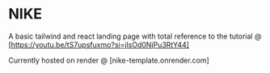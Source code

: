 # NIKE 

A basic tailwind and react landing page with total reference to the tutorial @ [https://youtu.be/tS7upsfuxmo?si=jlsOd0NjPu3RtY44]

Currently hosted on render @ [nike-template.onrender.com]

